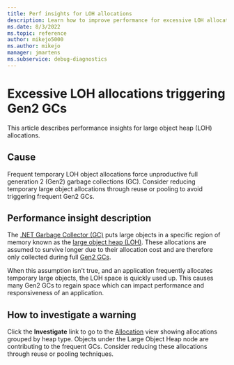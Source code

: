 ```yaml
---
title: Perf insights for LOH allocations
description: Learn how to improve performance for excessive LOH allocations.
ms.date: 8/3/2022
ms.topic: reference
author: mikejo5000
ms.author: mikejo
manager: jmartens
ms.subservice: debug-diagnostics
---
```


# Excessive LOH allocations triggering Gen2 GCs

This article describes performance insights for large object heap (LOH) allocations.

## Cause

Frequent temporary LOH object allocations force unproductive full generation 2 (Gen2) garbage collections (GC). Consider reducing temporary large object allocations through reuse or pooling to avoid triggering frequent Gen2 GCs.

## Performance insight description

The [.NET Garbage Collector (GC)](/dotnet/standard/garbage-collection/) puts large objects in a specific region of memory known as the [large object heap (LOH)](/dotnet/standard/garbage-collection/large-object-heap). These allocations are assumed to survive longer due to their allocation cost and are therefore only collected during full [Gen2 GCs](/dotnet/standard/garbage-collection/fundamentals#generations).

When this assumption isn't true, and an application frequently allocates temporary large objects, the LOH space is quickly used up. This causes many Gen2 GCs to regain space which can impact performance and responsiveness of an application.

## How to investigate a warning

Click the **Investigate** link to go to the [Allocation](../profiling/dotnet-alloc-tool.md#allocation) view showing allocations grouped by heap type. Objects under the Large Object Heap node are contributing to the frequent GCs. Consider reducing these allocations through reuse or pooling techniques.

